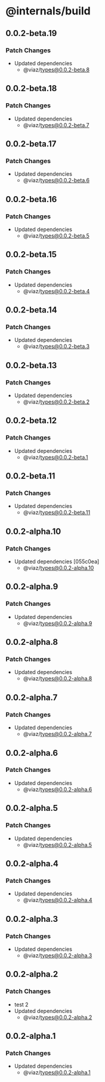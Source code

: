 # @internals/build

## 0.0.2-beta.19

### Patch Changes

- Updated dependencies
  - @viaz/types@0.0.2-beta.8

## 0.0.2-beta.18

### Patch Changes

- Updated dependencies
  - @viaz/types@0.0.2-beta.7

## 0.0.2-beta.17

### Patch Changes

- Updated dependencies
  - @viaz/types@0.0.2-beta.6

## 0.0.2-beta.16

### Patch Changes

- Updated dependencies
  - @viaz/types@0.0.2-beta.5

## 0.0.2-beta.15

### Patch Changes

- Updated dependencies
  - @viaz/types@0.0.2-beta.4

## 0.0.2-beta.14

### Patch Changes

- Updated dependencies
  - @viaz/types@0.0.2-beta.3

## 0.0.2-beta.13

### Patch Changes

- Updated dependencies
  - @viaz/types@0.0.2-beta.2

## 0.0.2-beta.12

### Patch Changes

- Updated dependencies
  - @viaz/types@0.0.2-beta.1

## 0.0.2-beta.11

### Patch Changes

- Updated dependencies
  - @viaz/types@0.0.2-beta.11

## 0.0.2-alpha.10

### Patch Changes

- Updated dependencies [055c0ea]
  - @viaz/types@0.0.2-alpha.10

## 0.0.2-alpha.9

### Patch Changes

- Updated dependencies
  - @viaz/types@0.0.2-alpha.9

## 0.0.2-alpha.8

### Patch Changes

- Updated dependencies
  - @viaz/types@0.0.2-alpha.8

## 0.0.2-alpha.7

### Patch Changes

- Updated dependencies
  - @viaz/types@0.0.2-alpha.7

## 0.0.2-alpha.6

### Patch Changes

- Updated dependencies
  - @viaz/types@0.0.2-alpha.6

## 0.0.2-alpha.5

### Patch Changes

- Updated dependencies
  - @viaz/types@0.0.2-alpha.5

## 0.0.2-alpha.4

### Patch Changes

- Updated dependencies
  - @viaz/types@0.0.2-alpha.4

## 0.0.2-alpha.3

### Patch Changes

- Updated dependencies
  - @viaz/types@0.0.2-alpha.3

## 0.0.2-alpha.2

### Patch Changes

- test 2
- Updated dependencies
  - @viaz/types@0.0.2-alpha.2

## 0.0.2-alpha.1

### Patch Changes

- Updated dependencies
  - @viaz/types@0.0.2-alpha.1
